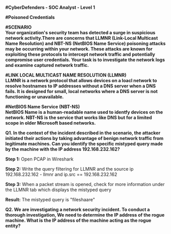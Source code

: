 **#CyberDefenders - SOC Analyst - Level 1**

**#Poisoned Credentials**

**#SCENARIO**<br>
**Your organization's security team has detected a surge in suspicious network activity.There are concerns that LLMNR (Link-Local Multicast Name Resolution) and NBT-NS (NetBIOS Name Service) poisoning attacks may be occurring within your network. These attacks are known for exploiting these protocols to intercept network traffic and potentially compromise user credentials. Your task is to investigate the network logs and examine captured network traffic.**

**#LINK LOCAL MULTICAST NAME RESOLUTION (LLMNR)**<br>
**LLMNR is a network protocol that allows devices on a loacl network to resolve hostnames to IP addresses without a DNS server when a DNS fails. It is designed for small, local networks where a DNS server is not functioning or unavailable.**

**#NetBIOS Name Service (NBT-NS)**<br>
**NetBIOS Name is a human-readable name used to identfy devices on the network. NBT-NS is the service that works like DNS but for a limited scope in older Microsoft based networks.**

**Q1. In the context of the incident described in the scenario, the attacker initiated their actions by taking advantage of benign network traffic from legitimate machines. Can you identify the specific mistyped query made by the machine with the IP address 192.168.232.162?**

**Step 1:** Open PCAP in Wireshark

**Step 2:** Write the query filtering for LLMNR and the source ip 192.168.232.162 - llmnr and ip.src == 192.168.232.162

**Step 3:** When a packet stream is opened, check for more information under the LLMNR tab which displays the mistyped query

**Result:** The mistyped query is "fileshaare"

**Q2. We are investigating a network security incident. To conduct a thorough investigation, We need to determine the IP address of the rogue machine. What is the IP address of the machine acting as the rogue entity?**

 
